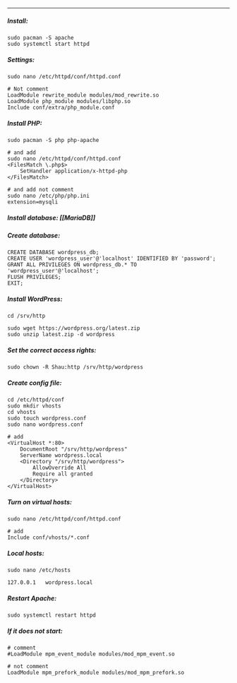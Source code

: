 
___
##### Install:
```
sudo pacman -S apache
sudo systemctl start httpd
```
##### Settings:
```
sudo nano /etc/httpd/conf/httpd.conf

# Not comment
LoadModule rewrite_module modules/mod_rewrite.so
LoadModule php_module modules/libphp.so
Include conf/extra/php_module.conf
```
##### Install PHP:
```
sudo pacman -S php php-apache

# and add
sudo nano /etc/httpd/conf/httpd.conf
<FilesMatch \.php$>
    SetHandler application/x-httpd-php
</FilesMatch>

# and add not comment
sudo nano /etc/php/php.ini
extension=mysqli
```
##### Install database: [[MariaDB]]
##### Create database:
```
CREATE DATABASE wordpress_db;
CREATE USER 'wordpress_user'@'localhost' IDENTIFIED BY 'password';
GRANT ALL PRIVILEGES ON wordpress_db.* TO 'wordpress_user'@'localhost';
FLUSH PRIVILEGES;
EXIT;
```
##### Install WordPress:
```
cd /srv/http

sudo wget https://wordpress.org/latest.zip
sudo unzip latest.zip -d wordpress
```
##### Set the correct access rights:
```
sudo chown -R Shau:http /srv/http/wordpress
```
##### Create config file:
```
cd /etc/httpd/conf
sudo mkdir vhosts
cd vhosts
sudo touch wordpress.conf
sudo nano wordpress.conf

# add
<VirtualHost *:80>
    DocumentRoot "/srv/http/wordpress"
    ServerName wordpress.local
    <Directory "/srv/http/wordpress">
        AllowOverride All
        Require all granted
    </Directory>
</VirtualHost>
```
##### Turn on virtual hosts:
```
sudo nano /etc/httpd/conf/httpd.conf

# add 
Include conf/vhosts/*.conf
```
##### Local hosts:
```
sudo nano /etc/hosts

127.0.0.1   wordpress.local
```
##### Restart Apache:
```
sudo systemctl restart httpd
```

##### If it does not start:
```
# comment
#LoadModule mpm_event_module modules/mod_mpm_event.so

# not comment
LoadModule mpm_prefork_module modules/mod_mpm_prefork.so
```